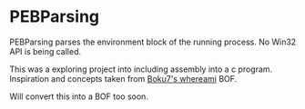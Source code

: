 # PEBParsing
PEBParsing parses the environment block of the running process. No Win32 API is being called.

This was a exploring project into including assembly into a c program. Inspiration and concepts taken from [Boku7's whereami](https://github.com/boku7/whereami) BOF.

Will convert this into a BOF too soon.
